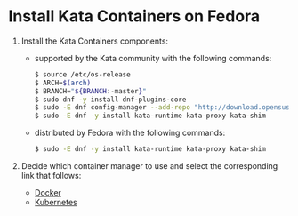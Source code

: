 # Install Kata Containers on Fedora

1. Install the Kata Containers components:

    - supported by the Kata community with the following commands:

      ```bash
      $ source /etc/os-release
      $ ARCH=$(arch)
      $ BRANCH="${BRANCH:-master}"
      $ sudo dnf -y install dnf-plugins-core
      $ sudo -E dnf config-manager --add-repo "http://download.opensuse.org/repositories/home:/katacontainers:/releases:/${ARCH}:/${BRANCH}/Fedora_${VERSION_ID}/home:katacontainers:releases:${ARCH}:${BRANCH}.repo"
      $ sudo -E dnf -y install kata-runtime kata-proxy kata-shim
      ```

    - distributed by Fedora with the following commands:

      ```bash
      $ sudo -E dnf -y install kata-runtime kata-proxy kata-shim
      ```

2. Decide which container manager to use and select the corresponding link that follows:

   - [Docker](docker/fedora-docker-install.md)
   - [Kubernetes](https://github.com/kata-containers/documentation/blob/master/Developer-Guide.md#run-kata-containers-with-kubernetes)
